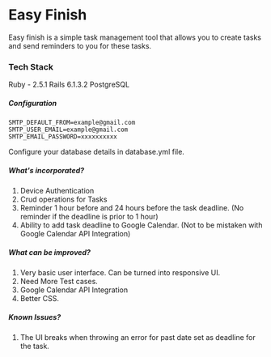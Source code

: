 # Easy Finish

Easy finish is a simple task management tool that allows you to create tasks and send reminders to you for these tasks.

### Tech Stack

Ruby - 2.5.1
Rails 6.1.3.2
PostgreSQL

##### Configuration
  ```
  SMTP_DEFAULT_FROM=example@gmail.com
  SMTP_USER_EMAIL=example@gmail.com
  SMTP_EMAIL_PASSWORD=xxxxxxxxxx
```

Configure your database details in database.yml file.

##### What's incorporated?

1. Device Authentication
2. Crud operations for Tasks
3. Reminder 1 hour before and 24 hours before the task deadline. (No reminder if the deadline is prior to 1 hour)
4. Ability to add task deadline to Google Calendar. (Not to be mistaken with Google Calendar API Integration)

##### What can be improved?
1. Very basic user interface. Can be turned into responsive UI.
2. Need More Test cases.
3. Google Calendar API Integration
4. Better CSS.

##### Known Issues?
1. The UI breaks when throwing an error for past date set as deadline for the task.
